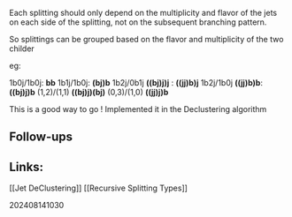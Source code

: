 Each splitting should only depend on the multiplicity and flavor of the jets on each side of the splitting, not on the subsequent branching pattern.

So splittings can be grouped based on the flavor and multiplicity of the two childer

eg: 

1b0j/1b0j:
	**bb** 
1b1j/1b0j:
	**(bj)b** 
1b2j/0b1j
	**((bj)j)j** : 
	**((jj)b)j**
1b2j/1b0j
	**((jj)b)b**:
	**((bj)j)b**
(1,2)/(1,1)
	**((bj)j)(bj)**
(0,3)/(1,0)
	**((jj)j)b**

This is a good way to go !  Implemented it in the Declustering algorithm


## Follow-ups


## Links: 
[[Jet DeClustering]]
[[Recursive Splitting Types]]


202408141030

